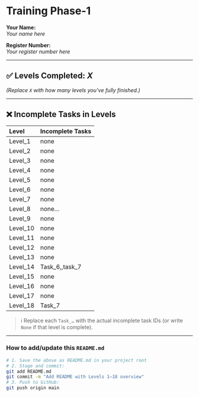 # Training Phase-1

**Your Name:**  
_Your name here_

**Register Number:**  
_Your register number here_

---

## ✅ Levels Completed: _X_  
*(Replace `X` with how many levels you’ve fully finished.)*

---

## ❌ Incomplete Tasks in Levels

| Level    | Incomplete Tasks        |
|:---------|:------------------------|
| Level_1  | none                  |
| Level_2  | none                  |
| Level_3  | none                   |
| Level_4  | none                  |
| Level_5  | none                  |
| Level_6  | none                   |
| Level_7  | none                 |
| Level_8  | none…                   |
| Level_9  | none                  |
| Level_10 | none                |
| Level_11 | none                   |
| Level_12 | none                   |
| Level_13 | none                 |
| Level_14 | Task_6,,task_7                  |
| Level_15 | none                  |
| Level_16 | none                  |
| Level_17 | none                 |
| Level_18 | Task_7                  |

> ℹ️ Replace each `Task_…` with the actual incomplete task IDs (or write `None` if that level is complete).

---

### How to add/update this `README.md`

```bash
# 1. Save the above as README.md in your project root
# 2. Stage and commit:
git add README.md
git commit -m "Add README with Levels 1–18 overview"
# 3. Push to GitHub:
git push origin main


 
